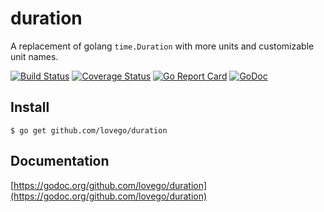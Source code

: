 # duration 
A replacement of golang `time.Duration` with more units and customizable unit names.

[![Build Status](https://travis-ci.org/lovego/duration.svg?branch=master)](https://travis-ci.org/lovego/duration)
[![Coverage Status](https://img.shields.io/coveralls/github/lovego/duration/master.svg)](https://coveralls.io/github/lovego/duration?branch=master)
[![Go Report Card](https://goreportcard.com/badge/github.com/lovego/duration)](https://goreportcard.com/report/github.com/lovego/duration)
[![GoDoc](https://godoc.org/github.com/lovego/duration?status.svg)](https://godoc.org/github.com/lovego/duration)

## Install
`$ go get github.com/lovego/duration`

## Documentation
[https://godoc.org/github.com/lovego/duration](https://godoc.org/github.com/lovego/duration)

